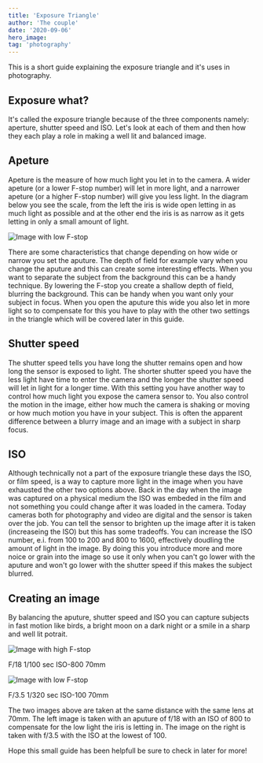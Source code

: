 ```yaml
---
title: 'Exposure Triangle'
author: 'The couple'
date: '2020-09-06'
hero_image: 
tag: 'photography'
---
```


This is a short guide explaining the exposure triangle and it's uses in photography.

## Exposure what?

It's called the exposure triangle because of the three components namely: aperture, shutter speed and ISO. Let's look at each of them and then how they each play a role in making a well lit and balanced image.

## Apeture

Apeture is the measure of how much light you let in to the camera. A wider apeture (or a lower F-stop number) will let in more light, and a narrower apeture (or a higher F-stop number) will give you less light. In the diagram below you see the scale, from the left the iris is wide open letting in as much light as possible and at the other end the iris is as narrow as it gets letting in only a small amount of light. 

![Image with low F-stop](../static/post-images/fstops.jpg)

There are some characteristics that change depending on how wide or narrow you set the aputure. The depth of field for example vary when you change the aputure and this can create some interesting effects. When you want to separate the subject from the background this can be a handy technique. By lowering the F-stop you create a shallow depth of field, blurring the background. This can be handy when you want only your subject in focus. When you open the aputure this wide you also let in more light so to compensate for this you have to play with the other two settings in the triangle which will be covered later in this guide.

## Shutter speed

The shutter speed tells you have long the shutter remains open and how long the sensor is exposed to light. The shorter shutter speed you have the less light have time to enter the camera and the longer the shutter speed will let in light for a longer time. With this setting you have another way to control how much light you expose the camera sensor to. You also control the motion in the image, either how much the camera is shaking or moving or how much motion you have in your subject. This is often the apparent difference between a blurry image and an image with a subject in sharp focus. 

## ISO

Although technically not a part of the exposure triangle these days the ISO, or film speed, is a way to capture more light in the image when you have exhausted the other two options above. Back in the day when the image was captured on a physical medium the ISO was embeded in the film and not something you could change after it was loaded in the camera. Today cameras both for photography and video are digital and the sensor is taken over the job. You can tell the sensor to brighten up the image after it is taken (increaseing the ISO) but this has some tradeoffs. You can increase the ISO number, e.i. from 100 to 200 and 800 to 1600, effectively doudling the amount of light in the image. By doing this you introduce more and more noice or grain into the image so use it only when you can't go lower with the aputure and won't go lower with the shutter speed if this makes the subject blurred.

## Creating an image

By balancing the aputure, shutter speed and ISO you can capture subjects in fast motion like birds, a bright moon on a dark night or a smile in a sharp and well lit potrait.

![Image with high F-stop](../static/post-images/HighF-stop.jpg)

F/18 1/100 sec ISO-800 70mm

![Image with low F-stop](../static/post-images/LowF-stop.jpg)

F/3.5 1/320 sec ISO-100 70mm

The two images above are taken at the same distance with the same lens at 70mm. The left image is taken with an aputure of f/18 with an ISO of 800 to compensate for the low light the iris is letting in. The image on the right is taken with f/3.5 with the ISO at the lowest of 100. 

Hope this small guide has been helpfull be sure to check in later for more!